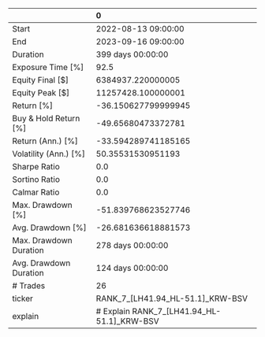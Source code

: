 |                        | 0                                          |
|:-----------------------|:-------------------------------------------|
| Start                  | 2022-08-13 09:00:00                        |
| End                    | 2023-09-16 09:00:00                        |
| Duration               | 399 days 00:00:00                          |
| Exposure Time [%]      | 92.5                                       |
| Equity Final [$]       | 6384937.220000005                          |
| Equity Peak [$]        | 11257428.100000001                         |
| Return [%]             | -36.150627799999945                        |
| Buy & Hold Return [%]  | -49.65680473372781                         |
| Return (Ann.) [%]      | -33.594289741185165                        |
| Volatility (Ann.) [%]  | 50.35531530951193                          |
| Sharpe Ratio           | 0.0                                        |
| Sortino Ratio          | 0.0                                        |
| Calmar Ratio           | 0.0                                        |
| Max. Drawdown [%]      | -51.839768623527746                        |
| Avg. Drawdown [%]      | -26.681636618881573                        |
| Max. Drawdown Duration | 278 days 00:00:00                          |
| Avg. Drawdown Duration | 124 days 00:00:00                          |
| # Trades               | 26                                         |
| ticker                 | RANK_7_[LH41.94_HL-51.1]_KRW-BSV           |
| explain                | # Explain RANK_7_[LH41.94_HL-51.1]_KRW-BSV |
